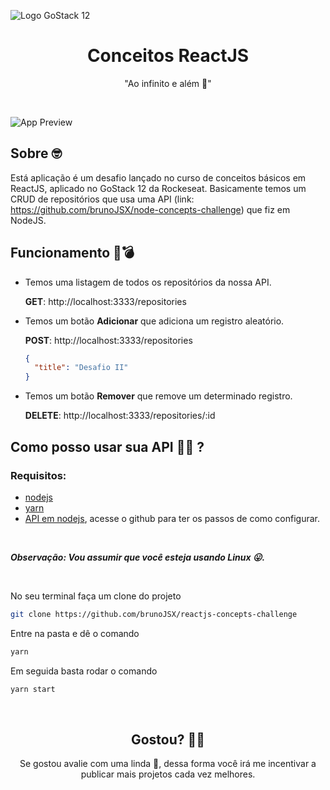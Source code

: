 ![Logo GoStack 12](https://i.imgur.com/UuhPCqe.png)

<h1 align="center">
 Conceitos ReactJS
</h1>

<div align="center">
 "Ao infinito e além 🚀"
</div>

&nbsp;

![App Preview](https://i.imgur.com/VMU28JY.gif)

## Sobre 🤓

Está aplicação é um desafio lançado no curso de conceitos básicos em ReactJS, aplicado no GoStack 12 da Rockeseat. Basicamente temos um CRUD de repositórios que usa uma API (link: https://github.com/brunoJSX/node-concepts-challenge) que fiz em NodeJS.

## Funcionamento 🚀💣

- Temos uma listagem de todos os repositórios da nossa API.

  **GET**: http://localhost:3333/repositories

- Temos um botão **Adicionar** que adiciona um registro aleatório.

  **POST**: http://localhost:3333/repositories

  ```json
  {
    "title": "Desafio II"
  }
  ```

- Temos um botão **Remover** que remove um determinado registro.

  **DELETE**: http://localhost:3333/repositories/:id

## Como posso usar sua API 🔧🆙 ?

### Requisitos:

- [nodejs](https://nodejs.org/en/)
- [yarn](https://yarnpkg.com/)
- [API em nodejs](https://github.com/brunoJSX/node-concepts-challenge), acesse o github para ter os passos de como configurar.

&nbsp;

**_Observação: Vou assumir que você esteja usando Linux 😛._**

&nbsp;

No seu terminal faça um clone do projeto

```bash
git clone https://github.com/brunoJSX/reactjs-concepts-challenge
```

Entre na pasta e dê o comando

```bash
yarn
```

Em seguida basta rodar o comando

```bash
yarn start
```

&nbsp;

<h2 align="center">
 Gostou? 🥳🚀
</h2>

<div align="center">
 Se gostou avalie com uma linda 🌟, dessa forma você irá me incentivar a publicar mais projetos cada vez melhores.
</div>
